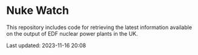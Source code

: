 # Nuke Watch

This repository includes code for retrieving the latest information available on the output of EDF nuclear power plants in the UK.

Last updated: 2023-11-16 20:08